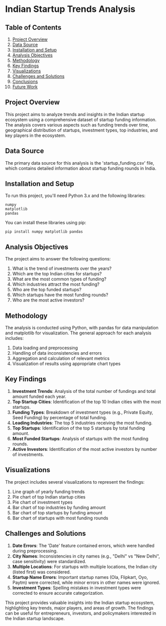 # Indian Startup Trends Analysis

## Table of Contents
1. [Project Overview](#project-overview)
2. [Data Source](#data-source)
3. [Installation and Setup](#installation-and-setup)
4. [Analysis Objectives](#analysis-objectives)
5. [Methodology](#methodology)
6. [Key Findings](#key-findings)
7. [Visualizations](#visualizations)
8. [Challenges and Solutions](#challenges-and-solutions)
9. [Conclusions](#conclusions)
10. [Future Work](#future-work)

## Project Overview

This project aims to analyze trends and insights in the Indian startup ecosystem using a comprehensive dataset of startup funding information. The analysis covers various aspects such as funding trends over time, geographical distribution of startups, investment types, top industries, and key players in the ecosystem.

## Data Source

The primary data source for this analysis is the 'startup_funding.csv' file, which contains detailed information about startup funding rounds in India.

## Installation and Setup

To run this project, you'll need Python 3.x and the following libraries:

```
numpy
matplotlib
pandas
```

You can install these libraries using pip:

```
pip install numpy matplotlib pandas
```

## Analysis Objectives

The project aims to answer the following questions:

1. What is the trend of investments over the years?
2. Which are the top Indian cities for startups?
3. What are the most common types of funding?
4. Which industries attract the most funding?
5. Who are the top funded startups?
6. Which startups have the most funding rounds?
7. Who are the most active investors?

## Methodology

The analysis is conducted using Python, with pandas for data manipulation and matplotlib for visualization. The general approach for each analysis includes:

1. Data loading and preprocessing
2. Handling of data inconsistencies and errors
3. Aggregation and calculation of relevant metrics
4. Visualization of results using appropriate chart types

## Key Findings

1. **Investment Trends**: Analysis of the total number of fundings and total amount funded each year.
2. **Top Startup Cities**: Identification of the top 10 Indian cities with the most startups.
3. **Funding Types**: Breakdown of investment types (e.g., Private Equity, Seed Funding) by percentage of total funding.
4. **Leading Industries**: The top 5 industries receiving the most funding.
5. **Top Startups**: Identification of the top 5 startups by total funding amount.
6. **Most Funded Startups**: Analysis of startups with the most funding rounds.
7. **Active Investors**: Identification of the most active investors by number of investments.

## Visualizations

The project includes several visualizations to represent the findings:

1. Line graph of yearly funding trends
2. Pie chart of top Indian startup cities
3. Pie chart of investment types
4. Bar chart of top industries by funding amount
5. Bar chart of top startups by funding amount
6. Bar chart of startups with most funding rounds

## Challenges and Solutions

1. **Date Errors**: The 'Date' feature contained errors, which were handled during preprocessing.
2. **City Names**: Inconsistencies in city names (e.g., "Delhi" vs "New Delhi", case sensitivity) were standardized.
3. **Multiple Locations**: For startups with multiple locations, the Indian city (listed first) was considered.
4. **Startup Name Errors**: Important startup names (Ola, Flipkart, Oyo, Paytm) were corrected, while minor errors in other names were ignored.
5. **Investment Types**: Spelling mistakes in investment types were corrected to ensure accurate categorization.



This project provides valuable insights into the Indian startup ecosystem, highlighting key trends, major players, and areas of growth. The findings can be useful for entrepreneurs, investors, and policymakers interested in the Indian startup landscape.
